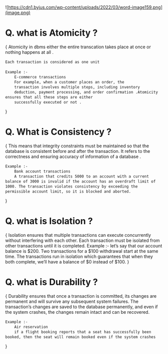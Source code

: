 ![https://cdn1.byjus.com/wp-content/uploads/2022/03/word-image159.png](image.png)

# Q. what is Atomicity ?
{
    Atomicity in dbms either the entire transcation takes place at
    once or nothing happens at all .
    
    Each transaction is considered as one unit
    
    Example :-
        E-commerce transactions
        For example, when a customer places an order, the
        transaction involves multiple steps, including inventory
        deduction, payment processing, and order confirmation .Atomicity ensures that all these steps are either
        successfully executed or not .
}

# Q. What is Consistency ?
{
    This means that integrity constraints must be maintained so that the database is consistent before and after the transaction. It refers to the correctness and 
    ensuring accuracy of information of a database .

    Example :-
        Bank account transactions
        A transaction that credits 5000 to an account with a current balance of 3000 is invalid if the account has an overdraft limit of 1000. The transaction violates consistency by exceeding the permissible account limit, so it is blocked and aborted.
}

# Q. what is Isolation ?
{
    Isolation ensures that multiple transactions can execute concurrently without interfering with each other. Each transaction must be isolated from other transactions until it is completed.
    Example :-
    let’s say that our account balance is $200. Two transactions for a $100 withdrawal start at the same time. The transactions run in isolation which guarantees that when they both complete, we’ll have a balance of $0 instead of $100.
}


# Q. what is Durability ?
{
    Durability ensures that once a transaction is committed, its changes are permanent and will survive any subsequent system failures. The transaction’s changes are saved to the database permanently, and even if the system crashes, the changes remain intact and can be recovered.

    Example :-
        Air reservation
        if a flight booking reports that a seat has successfully been booked, then the seat will remain booked even if the system crashes
}